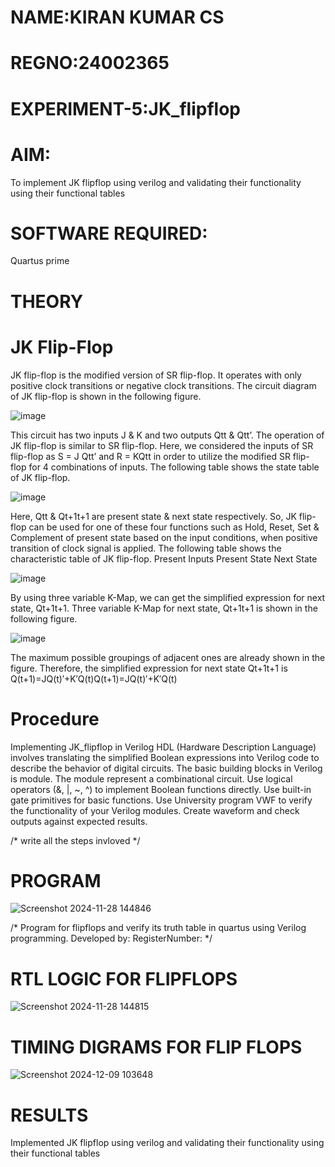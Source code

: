 # NAME:KIRAN KUMAR CS
# REGNO:24002365
# EXPERIMENT-5:JK_flipflop

# AIM: 

To implement  JK flipflop using verilog and validating their functionality using their functional tables

# SOFTWARE REQUIRED:

Quartus prime

# THEORY

# JK Flip-Flop

JK flip-flop is the modified version of SR flip-flop. It operates with only positive clock transitions or negative clock transitions. The circuit diagram of JK flip-flop is shown in the following figure.

![image](https://github.com/naavaneetha/JKFLIPFLOP-USING-IF-ELSE/assets/154305477/a649c30b-232b-4558-b188-fd6c09845180)


This circuit has two inputs J & K and two outputs Qtt & Qtt’. The operation of JK flip-flop is similar to SR flip-flop. Here, we considered the inputs of SR flip-flop as S = J Qtt’ and R = KQtt in order to utilize the modified SR flip-flop for 4 combinations of inputs. The following table shows the state table of JK flip-flop.

![image](https://github.com/naavaneetha/JKFLIPFLOP-USING-IF-ELSE/assets/154305477/c4360742-e8a8-4937-b089-c46c0433f9a3)

 
Here, Qtt & Qt+1t+1 are present state & next state respectively. So, JK flip-flop can be used for one of these four functions such as Hold, Reset, Set & Complement of present state based on the input conditions, when positive transition of clock signal is applied. The following table shows the characteristic table of JK flip-flop. Present Inputs Present State Next State
 
![image](https://github.com/naavaneetha/JKFLIPFLOP-USING-IF-ELSE/assets/154305477/6c275261-a6d5-4c37-a3a7-1e88ca11c4cd)

By using three variable K-Map, we can get the simplified expression for next state, Qt+1t+1. Three variable K-Map for next state, Qt+1t+1 is shown in the following figure.
 
![image](https://github.com/naavaneetha/JKFLIPFLOP-USING-IF-ELSE/assets/154305477/5174f41b-0ce0-4329-a372-6d1943ea6673)

The maximum possible groupings of adjacent ones are already shown in the figure. Therefore, the simplified expression for next state Qt+1t+1 is Q(t+1)=JQ(t)′+K′Q(t)Q(t+1)=JQ(t)′+K′Q(t)

# Procedure
Implementing JK_flipflop in Verilog HDL (Hardware Description Language) involves translating the simplified Boolean expressions into Verilog code to describe the behavior of digital circuits. The basic building blocks in Verilog is module. The module represent a combinational circuit. Use logical operators (&, |, ~, ^) to implement Boolean functions directly. Use built-in gate primitives for basic functions. Use University program VWF to verify the functionality of your Verilog modules. Create waveform and check outputs against expected results.

/* write all the steps invloved */

# PROGRAM
![Screenshot 2024-11-28 144846](https://github.com/user-attachments/assets/1323e7da-09da-49d1-a9a6-de1e7f9e1a67)

/* Program for flipflops and verify its truth table in quartus using Verilog programming. Developed by: RegisterNumber:
*/

# RTL LOGIC FOR FLIPFLOPS
![Screenshot 2024-11-28 144815](https://github.com/user-attachments/assets/24a47193-2c3c-4e97-925a-66a38fd7981e)


# TIMING DIGRAMS FOR FLIP FLOPS
![Screenshot 2024-12-09 103648](https://github.com/user-attachments/assets/131419c6-0d67-4ce8-8c11-e0900538d803)


# RESULTS
Implemented  JK flipflop using verilog and validating their functionality using their functional tables
